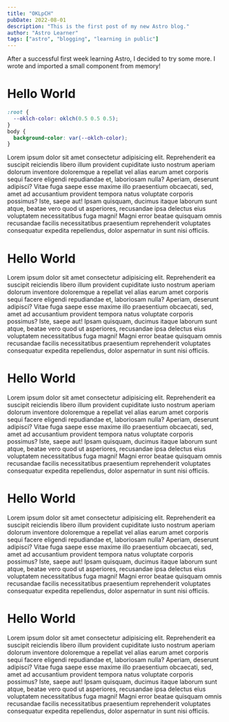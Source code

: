 ```yaml
---
title: "OKLpCH"
pubDate: 2022-08-01
description: "This is the first post of my new Astro blog."
author: "Astro Learner"
tags: ["astro", "blogging", "learning in public"]
---
```


After a successful first week learning Astro, I decided to try some more. I wrote and imported a small component from memory!

# Hello World

```css
:root {
  --oklch-color: oklch(0.5 0.5 0.5);
}
body {
  background-color: var(--oklch-color);
}
```

Lorem ipsum dolor sit amet consectetur adipisicing elit. Reprehenderit ea suscipit reiciendis libero illum provident cupiditate iusto nostrum aperiam dolorum inventore doloremque a repellat vel alias earum amet corporis sequi facere eligendi repudiandae et, laboriosam nulla? Aperiam, deserunt adipisci? Vitae fuga saepe esse maxime illo praesentium obcaecati, sed, amet ad accusantium provident tempora natus voluptate corporis possimus? Iste, saepe aut! Ipsam quisquam, ducimus itaque laborum sunt atque, beatae vero quod ut asperiores, recusandae ipsa delectus eius voluptatem necessitatibus fuga magni! Magni error beatae quisquam omnis recusandae facilis necessitatibus praesentium reprehenderit voluptates consequatur expedita repellendus, dolor aspernatur in sunt nisi officiis.

# Hello World

Lorem ipsum dolor sit amet consectetur adipisicing elit. Reprehenderit ea suscipit reiciendis libero illum provident cupiditate iusto nostrum aperiam dolorum inventore doloremque a repellat vel alias earum amet corporis sequi facere eligendi repudiandae et, laboriosam nulla? Aperiam, deserunt adipisci? Vitae fuga saepe esse maxime illo praesentium obcaecati, sed, amet ad accusantium provident tempora natus voluptate corporis possimus? Iste, saepe aut! Ipsam quisquam, ducimus itaque laborum sunt atque, beatae vero quod ut asperiores, recusandae ipsa delectus eius voluptatem necessitatibus fuga magni! Magni error beatae quisquam omnis recusandae facilis necessitatibus praesentium reprehenderit voluptates consequatur expedita repellendus, dolor aspernatur in sunt nisi officiis.

# Hello World

Lorem ipsum dolor sit amet consectetur adipisicing elit. Reprehenderit ea suscipit reiciendis libero illum provident cupiditate iusto nostrum aperiam dolorum inventore doloremque a repellat vel alias earum amet corporis sequi facere eligendi repudiandae et, laboriosam nulla? Aperiam, deserunt adipisci? Vitae fuga saepe esse maxime illo praesentium obcaecati, sed, amet ad accusantium provident tempora natus voluptate corporis possimus? Iste, saepe aut! Ipsam quisquam, ducimus itaque laborum sunt atque, beatae vero quod ut asperiores, recusandae ipsa delectus eius voluptatem necessitatibus fuga magni! Magni error beatae quisquam omnis recusandae facilis necessitatibus praesentium reprehenderit voluptates consequatur expedita repellendus, dolor aspernatur in sunt nisi officiis.

# Hello World

Lorem ipsum dolor sit amet consectetur adipisicing elit. Reprehenderit ea suscipit reiciendis libero illum provident cupiditate iusto nostrum aperiam dolorum inventore doloremque a repellat vel alias earum amet corporis sequi facere eligendi repudiandae et, laboriosam nulla? Aperiam, deserunt adipisci? Vitae fuga saepe esse maxime illo praesentium obcaecati, sed, amet ad accusantium provident tempora natus voluptate corporis possimus? Iste, saepe aut! Ipsam quisquam, ducimus itaque laborum sunt atque, beatae vero quod ut asperiores, recusandae ipsa delectus eius voluptatem necessitatibus fuga magni! Magni error beatae quisquam omnis recusandae facilis necessitatibus praesentium reprehenderit voluptates consequatur expedita repellendus, dolor aspernatur in sunt nisi officiis.

# Hello World

Lorem ipsum dolor sit amet consectetur adipisicing elit. Reprehenderit ea suscipit reiciendis libero illum provident cupiditate iusto nostrum aperiam dolorum inventore doloremque a repellat vel alias earum amet corporis sequi facere eligendi repudiandae et, laboriosam nulla? Aperiam, deserunt adipisci? Vitae fuga saepe esse maxime illo praesentium obcaecati, sed, amet ad accusantium provident tempora natus voluptate corporis possimus? Iste, saepe aut! Ipsam quisquam, ducimus itaque laborum sunt atque, beatae vero quod ut asperiores, recusandae ipsa delectus eius voluptatem necessitatibus fuga magni! Magni error beatae quisquam omnis recusandae facilis necessitatibus praesentium reprehenderit voluptates consequatur expedita repellendus, dolor aspernatur in sunt nisi officiis.
